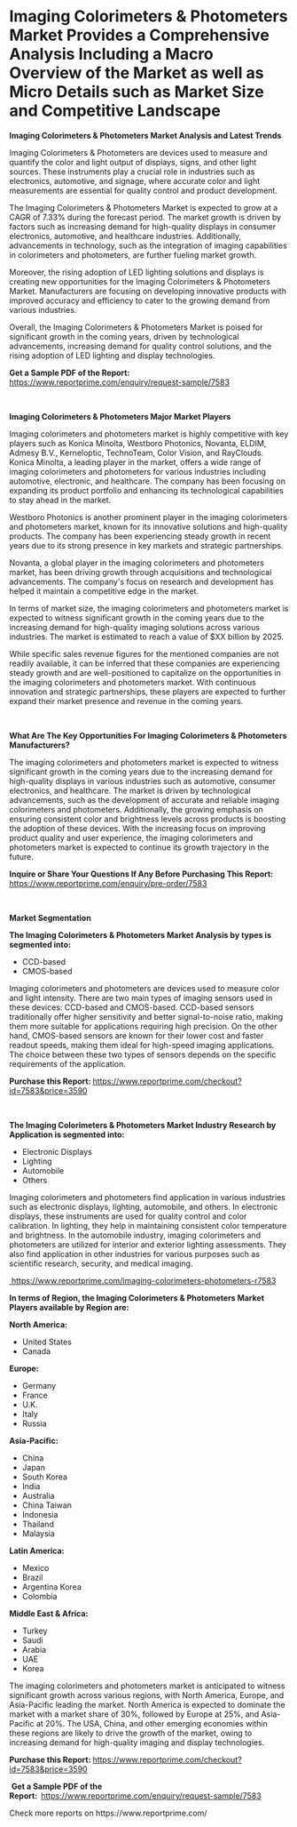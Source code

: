 <p><h1>Imaging Colorimeters & Photometers Market Provides a Comprehensive Analysis Including a Macro Overview of the Market as well as Micro Details such as Market Size and Competitive Landscape</h1></p><p><strong>Imaging Colorimeters & Photometers Market Analysis and Latest Trends</strong></p>
<p><p>Imaging Colorimeters & Photometers are devices used to measure and quantify the color and light output of displays, signs, and other light sources. These instruments play a crucial role in industries such as electronics, automotive, and signage, where accurate color and light measurements are essential for quality control and product development.</p><p>The Imaging Colorimeters & Photometers Market is expected to grow at a CAGR of 7.33% during the forecast period. The market growth is driven by factors such as increasing demand for high-quality displays in consumer electronics, automotive, and healthcare industries. Additionally, advancements in technology, such as the integration of imaging capabilities in colorimeters and photometers, are further fueling market growth.</p><p>Moreover, the rising adoption of LED lighting solutions and displays is creating new opportunities for the Imaging Colorimeters & Photometers Market. Manufacturers are focusing on developing innovative products with improved accuracy and efficiency to cater to the growing demand from various industries.</p><p>Overall, the Imaging Colorimeters & Photometers Market is poised for significant growth in the coming years, driven by technological advancements, increasing demand for quality control solutions, and the rising adoption of LED lighting and display technologies.</p></p>
<p><strong>Get a Sample PDF of the Report:&nbsp;</strong> <a href="https://www.reportprime.com/enquiry/request-sample/7583">https://www.reportprime.com/enquiry/request-sample/7583</a></p>
<p>&nbsp;</p>
<p><strong>Imaging Colorimeters & Photometers Major Market Players</strong></p>
<p><p>Imaging colorimeters and photometers market is highly competitive with key players such as Konica Minolta, Westboro Photonics, Novanta, ELDIM, Admesy B.V., Kerneloptic, TechnoTeam, Color Vision, and RayClouds. Konica Minolta, a leading player in the market, offers a wide range of imaging colorimeters and photometers for various industries including automotive, electronic, and healthcare. The company has been focusing on expanding its product portfolio and enhancing its technological capabilities to stay ahead in the market.</p><p>Westboro Photonics is another prominent player in the imaging colorimeters and photometers market, known for its innovative solutions and high-quality products. The company has been experiencing steady growth in recent years due to its strong presence in key markets and strategic partnerships.</p><p>Novanta, a global player in the imaging colorimeters and photometers market, has been driving growth through acquisitions and technological advancements. The company's focus on research and development has helped it maintain a competitive edge in the market.</p><p>In terms of market size, the imaging colorimeters and photometers market is expected to witness significant growth in the coming years due to the increasing demand for high-quality imaging solutions across various industries. The market is estimated to reach a value of $XX billion by 2025.</p><p>While specific sales revenue figures for the mentioned companies are not readily available, it can be inferred that these companies are experiencing steady growth and are well-positioned to capitalize on the opportunities in the imaging colorimeters and photometers market. With continuous innovation and strategic partnerships, these players are expected to further expand their market presence and revenue in the coming years.</p></p>
<p>&nbsp;</p>
<p><strong>What Are The Key Opportunities For Imaging Colorimeters & Photometers Manufacturers?</strong></p>
<p><p>The imaging colorimeters and photometers market is expected to witness significant growth in the coming years due to the increasing demand for high-quality displays in various industries such as automotive, consumer electronics, and healthcare. The market is driven by technological advancements, such as the development of accurate and reliable imaging colorimeters and photometers. Additionally, the growing emphasis on ensuring consistent color and brightness levels across products is boosting the adoption of these devices. With the increasing focus on improving product quality and user experience, the imaging colorimeters and photometers market is expected to continue its growth trajectory in the future.</p></p>
<p><strong>Inquire or Share Your Questions If Any Before Purchasing This Report:</strong> <a href="https://www.reportprime.com/enquiry/pre-order/7583">https://www.reportprime.com/enquiry/pre-order/7583</a></p>
<p>&nbsp;</p>
<p><strong>Market Segmentation</strong></p>
<p><strong>The Imaging Colorimeters & Photometers Market Analysis by types is segmented into:</strong></p>
<p><ul><li>CCD-based</li><li>CMOS-based</li></ul></p>
<p><p>Imaging colorimeters and photometers are devices used to measure color and light intensity. There are two main types of imaging sensors used in these devices: CCD-based and CMOS-based. CCD-based sensors traditionally offer higher sensitivity and better signal-to-noise ratio, making them more suitable for applications requiring high precision. On the other hand, CMOS-based sensors are known for their lower cost and faster readout speeds, making them ideal for high-speed imaging applications. The choice between these two types of sensors depends on the specific requirements of the application.</p></p>
<p><strong>Purchase this Report:&nbsp;</strong><a href="https://www.reportprime.com/checkout?id=7583&price=3590">https://www.reportprime.com/checkout?id=7583&price=3590</a></p>
<p>&nbsp;</p>
<p><strong>The Imaging Colorimeters & Photometers Market Industry Research by Application is segmented into:</strong></p>
<p><ul><li>Electronic Displays</li><li>Lighting</li><li>Automobile</li><li>Others</li></ul></p>
<p><p>Imaging colorimeters and photometers find application in various industries such as electronic displays, lighting, automobile, and others. In electronic displays, these instruments are used for quality control and color calibration. In lighting, they help in maintaining consistent color temperature and brightness. In the automobile industry, imaging colorimeters and photometers are utilized for interior and exterior lighting assessments. They also find application in other industries for various purposes such as scientific research, security, and medical imaging.</p></p>
<p><a href="https://www.reportprime.com/imaging-colorimeters-photometers-r7583">&nbsp;https://www.reportprime.com/imaging-colorimeters-photometers-r7583</a></p>
<p><strong>In terms of Region, the Imaging Colorimeters & Photometers Market Players available by Region are:</strong></p>
<p>
    <p> <strong> North America: </strong>
        <ul>
            <li>United States</li>
            <li>Canada</li>
        </ul>
        </p> 
    <p> <strong> Europe: </strong>
        <ul>
            <li>Germany</li>
            <li>France</li>
            <li>U.K.</li>
            <li>Italy</li>
            <li>Russia</li>
        </ul>
        </p> 
    <p> <strong> Asia-Pacific: </strong>
        <ul>
            <li>China</li>
            <li>Japan</li>
            <li>South Korea</li>
            <li>India</li>
            <li>Australia</li>
            <li>China Taiwan</li>
            <li>Indonesia</li>
            <li>Thailand</li>
            <li>Malaysia</li>
        </ul>
        </p> 
    <p> <strong> Latin America: </strong>
        <ul>
            <li>Mexico</li>
            <li>Brazil</li>
            <li>Argentina Korea</li>
            <li>Colombia</li>
        </ul>
        </p> 
    <p> <strong> Middle East & Africa: </strong>
        <ul>
            <li>Turkey</li>
            <li>Saudi</li>
            <li>Arabia</li>
            <li>UAE</li>
            <li>Korea</li>
        </ul>
    </p>
    </p>
<p><p>The imaging colorimeters and photometers market is anticipated to witness significant growth across various regions, with North America, Europe, and Asia-Pacific leading the market. North America is expected to dominate the market with a market share of 30%, followed by Europe at 25%, and Asia-Pacific at 20%. The USA, China, and other emerging economies within these regions are likely to drive the growth of the market, owing to increasing demand for high-quality imaging and display technologies.</p></p>
<p><strong>Purchase this Report: </strong><a href="https://www.reportprime.com/checkout?id=7583&price=3590">https://www.reportprime.com/checkout?id=7583&price=3590</a></p>
<p>&nbsp;<strong>Get a Sample PDF of the Report:&nbsp;&nbsp;</strong><a href="https://www.reportprime.com/enquiry/request-sample/7583">https://www.reportprime.com/enquiry/request-sample/7583</a></p>
<p><strong></strong></p>
<p>Check more reports on https://www.reportprime.com/</p>